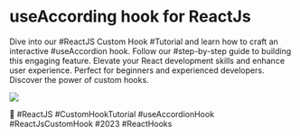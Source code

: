 # useAccording hook for ReactJs

Dive into our #ReactJS Custom Hook #Tutorial and learn how to craft an interactive #useAccordion hook. Follow our #step-by-step guide to building this engaging feature. Elevate your React development skills and enhance user experience. Perfect for beginners and experienced developers. Discover the power of custom hooks.


[![](https://markdown-videos-api.jorgenkh.no/youtube/820JNyifT5U)](https://youtu.be/820JNyifT5U)

 
🔗 #ReactJS #CustomHookTutorial #useAccordionHook #ReactJsCustomHook #2023 #ReactHooks